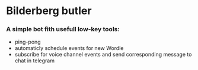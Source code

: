 # Bilderberg butler
### A simple bot fith usefull low-key tools:
 - ping-pong
 - automaticly schedule events for new Wordle
 - subscribe for voice channel events and send corresponding message to chat in telegram
